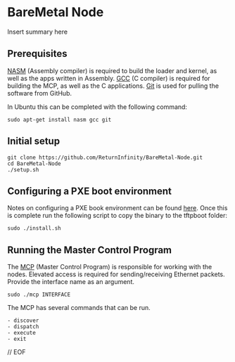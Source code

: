 # BareMetal Node

Insert summary here


## Prerequisites

[NASM](http://www.nasm.us) (Assembly compiler) is required to build the loader and kernel, as well as the apps written in Assembly. [GCC](https://gcc.gnu.org/) (C compiler) is required for building the MCP, as well as the C applications. [Git](https://git-scm.com/) is used for pulling the software from GitHub.

In Ubuntu this can be completed with the following command:

	sudo apt-get install nasm gcc git


## Initial setup

	git clone https://github.com/ReturnInfinity/BareMetal-Node.git
	cd BareMetal-Node
	./setup.sh


## Configuring a PXE boot environment

Notes on configuring a PXE book environment can be found [here](https://github.com/ReturnInfinity/BareMetal-Node/wiki/Configuring-a-PXE-boot-environment). Once this is complete run the following script to copy the binary to the tftpboot folder:

	sudo ./install.sh


## Running the Master Control Program

The [MCP](http://tron.wikia.com/wiki/Master_Control_Program) (Master Control Program) is responsible for working with the nodes. Elevated access is required for sending/receiving Ethernet packets. Provide the interface name as an argument.

	sudo ./mcp INTERFACE

The MCP has several commands that can be run.

	- discover
	- dispatch
	- execute
	- exit


// EOF
